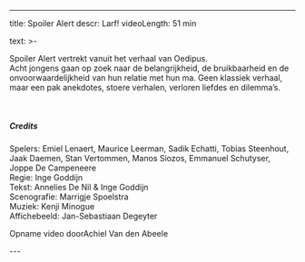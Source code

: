 
---
title: Spoiler Alert
descr: Larf!
videoLength: 51 min

text: >-
  <p>Spoiler Alert vertrekt vanuit het verhaal van Oedipus.<br>Acht jongens gaan op zoek naar de belangrijkheid, de bruikbaarheid en de onvoorwaardelijkheid van hun relatie met hun ma. Geen klassiek verhaal, maar een pak anekdotes, stoere verhalen, verloren liefdes en dilemma’s.</p><p>‍</p><h5>Credits</h5><p>Spelers: Emiel Lenaert, Maurice Leerman, Sadik Echatti, Tobias Steenhout, Jaak Daemen, Stan Vertommen, Manos Siozos, Emmanuel Schutyser, Joppe De Campeneere<br>Regie: Inge Goddijn<br>Tekst: Annelies De Nil &amp; Inge Goddijn<br>Scenografie: Marrigje Spoelstra<br>Muziek: Kenji Minogue<br>Affichebeeld: Jan-Sebastiaan Degeyter</p><p>Opname video doorAchiel Van den Abeele</p>
---
